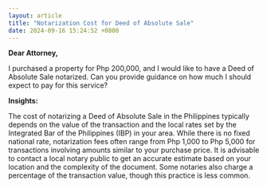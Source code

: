 ```yaml
---
layout: article
title: "Notarization Cost for Deed of Absolute Sale"
date: 2024-09-16 15:24:52 +0800
---
```


<p><strong>Dear Attorney,</strong></p><p>I purchased a property for Php 200,000, and I would like to have a Deed of Absolute Sale notarized. Can you provide guidance on how much I should expect to pay for this service?</p><p><strong>Insights:</strong></p><p>The cost of notarizing a Deed of Absolute Sale in the Philippines typically depends on the value of the transaction and the local rates set by the Integrated Bar of the Philippines (IBP) in your area. While there is no fixed national rate, notarization fees often range from Php 1,000 to Php 5,000 for transactions involving amounts similar to your purchase price. It is advisable to contact a local notary public to get an accurate estimate based on your location and the complexity of the document. Some notaries also charge a percentage of the transaction value, though this practice is less common.</p>